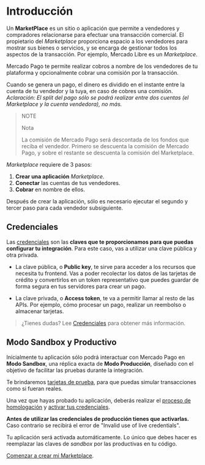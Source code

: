 # Introducción

Un **MarketPlace** es un sitio o aplicación que permite a vendedores y compradores relacionarse para efectuar una transacción comercial. El propietario del _Marketplace_ proporciona espacio a los vendedores para mostrar sus bienes o servicios, y se encarga de gestionar todos los aspectos de la transacción. Por ejemplo, Mercado Libre es un _Marketplace_.

Mercado Pago te permite realizar cobros a nombre de los vendedores de tu plataforma y opcionalmente cobrar una comisión por la transacción.

Cuando se genera un pago, el dinero es dividido en el instante entre la cuenta de tu vendedor y la tuya, en caso de cobres una comisión.
_Aclaración: El split del pago sólo se podrá realizar entre dos cuentas (el Marketplace y la cuenta vendedora), no más._

> NOTE
>
> Nota
>
> La comisión de Mercado Pago será descontada de los fondos que reciba el vendedor.
> Primero se descuenta la comisión de Mercado Pago, y sobre el restante se descuenta la comisión del Marketplace. 

_Marketplace_ requiere de 3 pasos:

1. **Crear una aplicación** _Marketplace_.
2. **Conectar** las cuentas de tus vendedores.
3. **Cobrar** en nombre de ellos.

Después de crear la aplicación, sólo es necesario ejecutar el segundo y tercer paso para cada vendedor subsiguiente.

## Credenciales

Las [credenciales]([FAKER][CREDENTIALS][URL]) son las **claves que te proporcionamos para que puedas configurar tu integración**. Para este caso, vas a utilizar una clave pública y otra privada.

* La clave pública, o **Public key**, te sirve para acceder a los recursos que necesita tu frontend. Vas a poder recolectar los datos de las tarjetas de crédito y convertirlos en un token representativo que puedes guardar de forma segura en tus servidores para crear un pago.

* La clave privada, o **Access token**, te va a permitir llamar al resto de las APIs. Por ejemplo, cómo procesar un pago, realizar un reembolso o almacenar tarjetas.

> ¿Tienes dudas? Lee [Credenciales](https://www.mercadopago[FAKER][URL][DOMAIN]/developers/es/guides/credentials/credentials) para obtener más información.

## Modo Sandbox y Productivo

Inicialmente tu aplicación sólo podrá interactuar con Mercado Pago en **Modo Sandbox**, una réplica exacta de **Modo Producción**, diseñado con el objetivo de facilitar las pruebas durante la integración.

Te brindaremos [tarjetas de prueba](https://www.mercadopago[FAKER][URL][DOMAIN]/developers/es/guides/online-payments/marketplace/checkout-pro/testing-marketplace), para que puedas simular transacciones como si fueran reales.

Una vez que hayas probado tu aplicación, deberás realizar el [proceso de homologación](https://www.mercadopago[FAKER][URL][DOMAIN]/developers/es/guides/online-payments/marketplace/checkout-api/goto-production) y [activar tus credenciales]([FAKER][CREDENTIALS][URL]).

**Antes de utilizar las credenciales de producción tienes que activarlas.**
Caso contrario se recibirá el error de "Invalid use of live credentials".

Tu aplicación será activada automáticamente. Lo único que debes hacer es reemplazar las claves de _sandbox_ por las productivas en tu código.


[Comenzar a crear mi Marketplace](https://www.mercadopago[FAKER][URL][DOMAIN]/developers/es/guides/online-payments/marketplace/checkout-api/create-marketplace).
